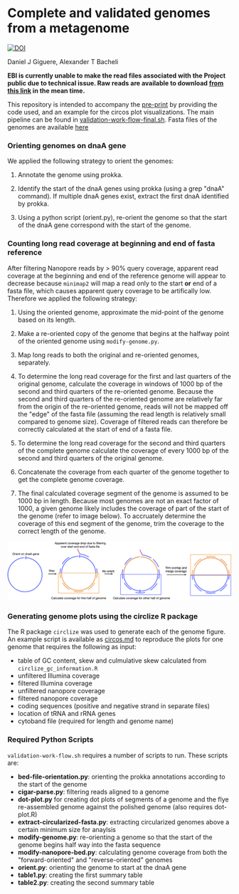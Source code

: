 # Complete and validated genomes from a metagenome

[![DOI](https://zenodo.org/badge/253534844.svg)](https://zenodo.org/badge/latestdoi/253534844)

Daniel J Giguere, Alexander T Bacheli

**EBI is currently unable to make the read files associated with the Project public due to technical issue. Raw reads are available to download [from this link](https://uwoca-my.sharepoint.com/:f:/g/personal/dgiguer_uwo_ca/EulzfHO0ytNFhN8C8hWCjkEBakNF_wlnIUMbCR8izXw2yw?e=iE2NZp) in the mean time.** 

This repository is intended to accompany the [pre-print](https://www.biorxiv.org/content/10.1101/2020.04.08.032540v1) by providing the code used, and an example for the circos plot visualizations. The main pipeline can be found in [validation-work-flow-final.sh](validation-work-flow-final.sh). Fasta files of the genomes are available [here](data/genomes)

### Orienting genomes on dnaA gene

We applied the following strategy to orient the genomes:

1. Annotate the genome using prokka.

2. Identify the start of the dnaA genes using prokka (using a grep "dnaA" command). If multiple dnaA genes exist, extract the first dnaA identified by prokka. 

3. Using a python script (orient.py), re-orient the genome so that the start of the dnaA gene correspond with the start of the genome. 

### Counting long read coverage at beginning and end of fasta reference

After filtering Nanopore reads by > 90% query coverage, apparent read coverage at the beginning and end of the reference genome will appear to decrease because `minimap2` will map a read only to the start **or** end of a fasta file, which causes apparent query coverage to be artifically low. Therefore we applied the following strategy:

1. Using the oriented genome, approximate the mid-point of the genome based on its length.

2. Make a re-oriented copy of the genome that begins at the halfway point of the oriented genome using `modify-genome.py`. 

3. Map long reads to both the original and re-oriented genomes, separately. 

4. To determine the long read coverage for the first and last quarters of the original genome, calculate the coverage in windows of 1000 bp of the second and third quarters of the re-oriented genome. Because the second and third quarters of the re-oriented genome are relatively far from the origin of the re-oriented genome, reads will not be mapped off the "edge" of the fasta file (assuming the read length is relatively small compared to genome size). Coverage of filtered reads can therefore be correctly calculated at the start of end of a fasta file.

5. To determine the long read coverage for the second and third quarters of the complete genome calculate the coverage of every 1000 bp of the second and third quarters of the original genome. 

6. Concatenate the coverage from each quarter of the genome together to get the complete genome coverage.

7. The final calculated coverage segment of the genome is assumed to be 1000 bp in length. Because most genomes are not an exact factor of 1000, a given genome likely includes the coverage of part of the start of the genome (refer to image below). To accruately determine the coverage of this end segment of the genome, trim the coverage to the correct length of the genome. 

![Mapping figure explained](data/counting_new.png)

### Generating genome plots using the circlize R package 

The R package `circlize` was used to generate each of the genome figure. An example script is available as [circos.md](circos.md) to reproduce the plots for one genome that requires the following as input:  

  - table of GC content, skew and culmulative skew calculated from `circlize_gc_information.R`
  - unfiltered Illumina coverage
  - filtered Illumina coverage
  - unfiltered nanopore coverage
  - filtered nanopore coverage
  - coding sequences (positive and negative strand in separate files)
  - location of tRNA and rRNA genes
  - cytoband file (required for length and genome name)

### Required Python Scripts

`validation-work-flow.sh` requires a number of scripts to run. These scripts are:
- __bed-file-orientation.py__: orienting the prokka annotations according to the start of the genome
- __cigar-parse.py__: filtering reads aligned to a genome
- __dot-plot.py__ for creating dot plots of segments of a genome and the flye re-assembled genome against the polished genome (also requires dot-plot.R)
- __extract-circularized-fasta.py__: extracting circularized genomes above a certain minimum size for anaylsis
- __modify-genome.py__: re-orienting a genome so that the start of the genome begins half way into the fasta sequence
- __modify-nanopore-bed.py__: calculating genome coverage from both the "forward-oriented" and "reverse-oriented" genomes
- __orient.py__: orienting the genome to start at the dnaA gene
- __table1.py__: creating the first summary table
- __table2.py__: creating the second summary table

